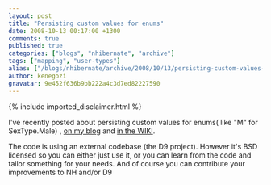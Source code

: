 ```yaml
---
layout: post
title: "Persisting custom values for enums"
date: 2008-10-13 00:17:00 +1300
comments: true
published: true
categories: ["blogs", "nhibernate", "archive"]
tags: ["mapping", "user-types"]
alias: ["/blogs/nhibernate/archive/2008/10/13/persisting-custom-values-for-enums.aspx"]
author: kenegozi
gravatar: 9e452f636b9bb222a4c3d7ed82227590
---
```

{% include imported_disclaimer.html %}
<p>I've recently posted about persisting custom values for enums( like "M" for SexType.Male) , <a href="http://www.kenegozi.com/Blog/2008/10/12/described-enums-in-nhibernate.aspx">on my blog</a> and <a href="/wikis/howtonh/persisiting-described-enums.aspx">in the WIKI</a>.</p>
<p>The code is using an external codebase (the D9 project). However it's BSD licensed so you can either just use it, or you can learn from the code and tailor something for your needs. And of course you can contribute your improvements to NH and/or D9</p>
